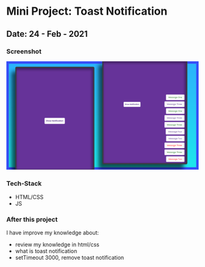# Mini Project: Toast Notification

## Date: 24 - Feb - 2021

### Screenshot

<img src="./template-project-img.png" alt="screenshot"/>

### Tech-Stack

- HTML/CSS
- JS

### After this project

I have improve my knowledge about:

- review my knowledge in html/css
- what is toast notification
- setTimeout 3000, remove toast notification
